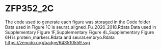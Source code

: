 # ZFP352_2C
The code used to generate each figure was storaged in the Code folder
Data used in Figure 1C is seurat_aligned_Fu_2020_2018.Rdata
Data used in Supplementary Figure 1F,Supplementary Figure 4L,Supplementary Figure 6H is protein_markers.Rdata and seurat.embryo.Rdata
https://zenodo.org/badge/643510559.svg
